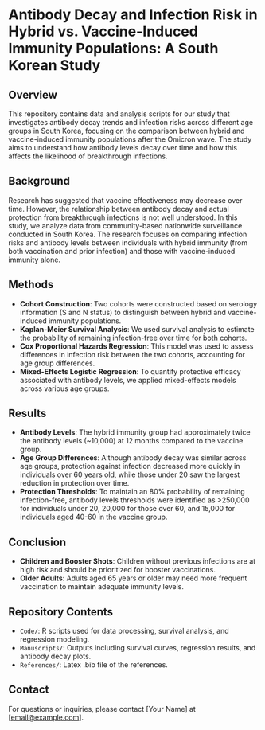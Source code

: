 # Antibody Decay and Infection Risk in Hybrid vs. Vaccine-Induced Immunity Populations: A South Korean Study

## Overview

This repository contains data and analysis scripts for our study that investigates antibody decay trends and infection risks across different age groups in South Korea, focusing on the comparison between hybrid and vaccine-induced immunity populations after the Omicron wave. The study aims to understand how antibody levels decay over time and how this affects the likelihood of breakthrough infections.

## Background

Research has suggested that vaccine effectiveness may decrease over time. However, the relationship between antibody decay and actual protection from breakthrough infections is not well understood. In this study, we analyze data from community-based nationwide surveillance conducted in South Korea. The research focuses on comparing infection risks and antibody levels between individuals with hybrid immunity (from both vaccination and prior infection) and those with vaccine-induced immunity alone.

## Methods

- **Cohort Construction**: Two cohorts were constructed based on serology information (S and N status) to distinguish between hybrid and vaccine-induced immunity populations.
- **Kaplan-Meier Survival Analysis**: We used survival analysis to estimate the probability of remaining infection-free over time for both cohorts.
- **Cox Proportional Hazards Regression**: This model was used to assess differences in infection risk between the two cohorts, accounting for age group differences.
- **Mixed-Effects Logistic Regression**: To quantify protective efficacy associated with antibody levels, we applied mixed-effects models across various age groups.

## Results

- **Antibody Levels**: The hybrid immunity group had approximately twice the antibody levels (~10,000) at 12 months compared to the vaccine group.
- **Age Group Differences**: Although antibody decay was similar across age groups, protection against infection decreased more quickly in individuals over 60 years old, while those under 20 saw the largest reduction in protection over time.
- **Protection Thresholds**: To maintain an 80% probability of remaining infection-free, antibody levels thresholds were identified as >250,000 for individuals under 20, 20,000 for those over 60, and 15,000 for individuals aged 40-60 in the vaccine group.

## Conclusion

- **Children and Booster Shots**: Children without previous infections are at high risk and should be prioritized for booster vaccinations.
- **Older Adults**: Adults aged 65 years or older may need more frequent vaccination to maintain adequate immunity levels.

## Repository Contents

- `Code/`: R scripts used for data processing, survival analysis, and regression modeling.
- `Manuscripts/`: Outputs including survival curves, regression results, and antibody decay plots.
- `References/`: Latex .bib file of the references. 

## Contact

For questions or inquiries, please contact [Your Name] at [email@example.com].